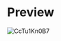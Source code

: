 # Preview
![CcTu1Kn0B7](https://user-images.githubusercontent.com/85787109/137647433-b05dcd32-617b-4cba-bb3f-738b4aad3a84.gif)
